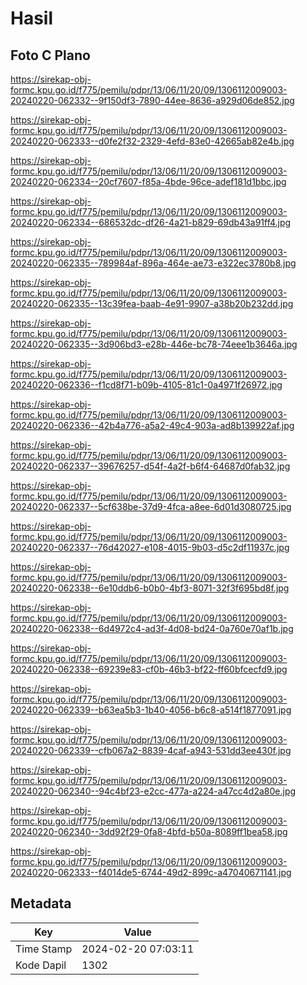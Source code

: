# Hasil

## Foto C Plano

https://sirekap-obj-formc.kpu.go.id/f775/pemilu/pdpr/13/06/11/20/09/1306112009003-20240220-062332--9f150df3-7890-44ee-8636-a929d06de852.jpg

https://sirekap-obj-formc.kpu.go.id/f775/pemilu/pdpr/13/06/11/20/09/1306112009003-20240220-062333--d0fe2f32-2329-4efd-83e0-42665ab82e4b.jpg

https://sirekap-obj-formc.kpu.go.id/f775/pemilu/pdpr/13/06/11/20/09/1306112009003-20240220-062334--20cf7607-f85a-4bde-96ce-adef181d1bbc.jpg

https://sirekap-obj-formc.kpu.go.id/f775/pemilu/pdpr/13/06/11/20/09/1306112009003-20240220-062334--686532dc-df26-4a21-b829-69db43a91ff4.jpg

https://sirekap-obj-formc.kpu.go.id/f775/pemilu/pdpr/13/06/11/20/09/1306112009003-20240220-062335--789984af-896a-464e-ae73-e322ec3780b8.jpg

https://sirekap-obj-formc.kpu.go.id/f775/pemilu/pdpr/13/06/11/20/09/1306112009003-20240220-062335--13c39fea-baab-4e91-9907-a38b20b232dd.jpg

https://sirekap-obj-formc.kpu.go.id/f775/pemilu/pdpr/13/06/11/20/09/1306112009003-20240220-062335--3d906bd3-e28b-446e-bc78-74eee1b3646a.jpg

https://sirekap-obj-formc.kpu.go.id/f775/pemilu/pdpr/13/06/11/20/09/1306112009003-20240220-062336--f1cd8f71-b09b-4105-81c1-0a4971f26972.jpg

https://sirekap-obj-formc.kpu.go.id/f775/pemilu/pdpr/13/06/11/20/09/1306112009003-20240220-062336--42b4a776-a5a2-49c4-903a-ad8b139922af.jpg

https://sirekap-obj-formc.kpu.go.id/f775/pemilu/pdpr/13/06/11/20/09/1306112009003-20240220-062337--39676257-d54f-4a2f-b6f4-64687d0fab32.jpg

https://sirekap-obj-formc.kpu.go.id/f775/pemilu/pdpr/13/06/11/20/09/1306112009003-20240220-062337--5cf638be-37d9-4fca-a8ee-6d01d3080725.jpg

https://sirekap-obj-formc.kpu.go.id/f775/pemilu/pdpr/13/06/11/20/09/1306112009003-20240220-062337--76d42027-e108-4015-9b03-d5c2df11937c.jpg

https://sirekap-obj-formc.kpu.go.id/f775/pemilu/pdpr/13/06/11/20/09/1306112009003-20240220-062338--6e10ddb6-b0b0-4bf3-8071-32f3f695bd8f.jpg

https://sirekap-obj-formc.kpu.go.id/f775/pemilu/pdpr/13/06/11/20/09/1306112009003-20240220-062338--6d4972c4-ad3f-4d08-bd24-0a760e70af1b.jpg

https://sirekap-obj-formc.kpu.go.id/f775/pemilu/pdpr/13/06/11/20/09/1306112009003-20240220-062338--69239e83-cf0b-46b3-bf22-ff60bfcecfd9.jpg

https://sirekap-obj-formc.kpu.go.id/f775/pemilu/pdpr/13/06/11/20/09/1306112009003-20240220-062339--b63ea5b3-1b40-4056-b6c8-a514f1877091.jpg

https://sirekap-obj-formc.kpu.go.id/f775/pemilu/pdpr/13/06/11/20/09/1306112009003-20240220-062339--cfb067a2-8839-4caf-a943-531dd3ee430f.jpg

https://sirekap-obj-formc.kpu.go.id/f775/pemilu/pdpr/13/06/11/20/09/1306112009003-20240220-062340--94c4bf23-e2cc-477a-a224-a47cc4d2a80e.jpg

https://sirekap-obj-formc.kpu.go.id/f775/pemilu/pdpr/13/06/11/20/09/1306112009003-20240220-062340--3dd92f29-0fa8-4bfd-b50a-8089ff1bea58.jpg

https://sirekap-obj-formc.kpu.go.id/f775/pemilu/pdpr/13/06/11/20/09/1306112009003-20240220-062333--f4014de5-6744-49d2-899c-a47040671141.jpg


## Metadata

| Key        | Value               |
| ---------- | ------------------- |
| Time Stamp | 2024-02-20 07:03:11 |
| Kode Dapil | 1302                |



